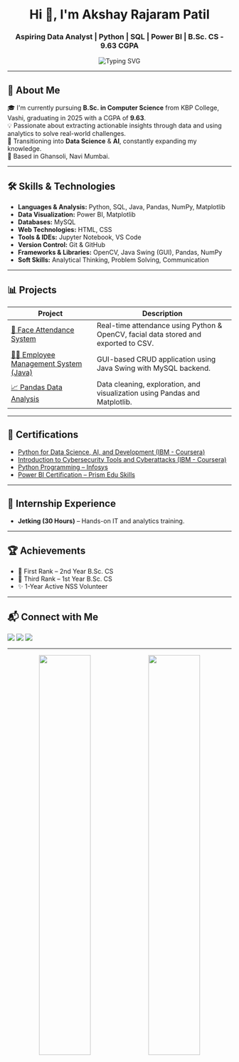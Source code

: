 <h1 align="center">Hi 👋, I'm Akshay Rajaram Patil</h1>
<h3 align="center">Aspiring Data Analyst | Python | SQL | Power BI | B.Sc. CS - 9.63 CGPA</h3>

<p align="center">
  <img src="https://readme-typing-svg.demolab.com?font=Fira+Code&weight=500&size=22&pause=1000&center=true&width=435&lines=Turning+Data+Into+Decisions...;Lifelong+Learner+%7C+Data+Explorer" alt="Typing SVG" />
</p>

---

## 🧠 About Me

🎓 I'm currently pursuing **B.Sc. in Computer Science** from KBP College, Vashi, graduating in 2025 with a CGPA of **9.63**.  
💡 Passionate about extracting actionable insights through data and using analytics to solve real-world challenges.  
🚀 Transitioning into **Data Science** & **AI**, constantly expanding my knowledge.  
📍 Based in Ghansoli, Navi Mumbai.

---

## 🛠️ Skills & Technologies

- **Languages & Analysis:** Python, SQL, Java, Pandas, NumPy, Matplotlib  
- **Data Visualization:** Power BI, Matplotlib  
- **Databases:** MySQL  
- **Web Technologies:** HTML, CSS  
- **Tools & IDEs:** Jupyter Notebook, VS Code  
- **Version Control:** Git & GitHub  
- **Frameworks & Libraries:** OpenCV, Java Swing (GUI), Pandas, NumPy  
- **Soft Skills:** Analytical Thinking, Problem Solving, Communication

---

## 📊 Projects

| Project | Description |
|--------|-------------|
| [🎯 Face Attendance System](https://github.com/xpatilakshay/Face-Attendance-System.git) | Real-time attendance using Python & OpenCV, facial data stored and exported to CSV. |
| [👨‍💼 Employee Management System (Java)](https://github.com/xpatilakshay/Employee-Management-System-Java-Projects.git) | GUI-based CRUD application using Java Swing with MySQL backend. |
| [📈 Pandas Data Analysis](https://github.com/xpatilakshay/Data-Analytics.git) | Data cleaning, exploration, and visualization using Pandas and Matplotlib. |

---

## 📜 Certifications

- [Python for Data Science, AI, and Development (IBM - Coursera)](https://coursera.org/share/d9d03966d7a7f3508f21be8fc6559da9)  
- [Introduction to Cybersecurity Tools and Cyberattacks (IBM - Coursera)](https://coursera.org/share/ea54e8c7b3a2b81ad953559df9c3b96a)  
- [Python Programming – Infosys](https://drive.google.com/file/d/1di3wjU2n0j2MuU5fBByYMH2UP3BfJ-E2/view?usp=sharing)  
- [Power BI Certification – Prism Edu Skills](https://drive.google.com/file/d/1lFawJDBOnY3JIUAdqbsTcIP9Oux0kfSf/view?usp=sharing)

---

## 💼 Internship Experience

- **Jetking (30 Hours)** – Hands-on IT and analytics training.

---

## 🏆 Achievements

- 🥇 First Rank – 2nd Year B.Sc. CS  
- 🥉 Third Rank – 1st Year B.Sc. CS  
- ✨ 1-Year Active NSS Volunteer  

---

## 📬 Connect with Me

<p align="left">
  <a href="mailto:xpatilakshay@gmail.com"><img src="https://img.shields.io/badge/Gmail-D14836?style=for-the-badge&logo=gmail&logoColor=white"/></a>
  <a href="https://www.linkedin.com/in/xpatilakshay/"><img src="https://img.shields.io/badge/LinkedIn-blue?style=for-the-badge&logo=linkedin&logoColor=white"/></a>
  <a href="https://github.com/xpatilakshay"><img src="https://img.shields.io/badge/GitHub-000?style=for-the-badge&logo=github&logoColor=white"/></a>
</p>

---

<p align="center">
  <img src="https://github-readme-stats.vercel.app/api?username=xpatilakshay&show_icons=true&theme=radical" width="48%"/>
  <img src="https://github-readme-streak-stats.herokuapp.com?user=xpatilakshay&theme=radical" width="48%"/>
</p>
